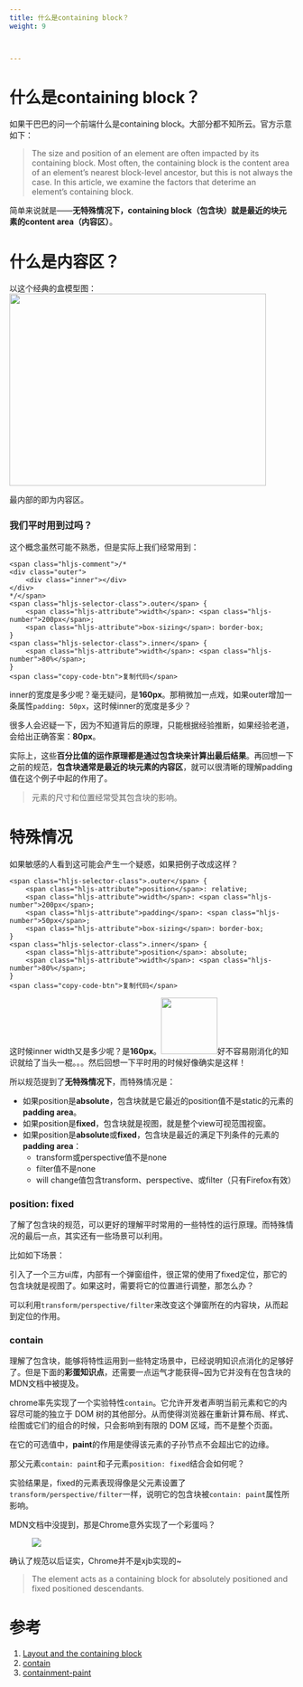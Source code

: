 ```yaml
---
title: 什么是containing block？
weight: 9



---
```

<h1 class="heading" data-id="heading-0">
  什么是containing block？
</h1>

如果干巴巴的问一个前端什么是containing block。大部分都不知所云。官方示意如下：

> The size and position of an element are often impacted by its containing block. Most often, the containing block is the content area of an element&#8217;s nearest block-level ancestor, but this is not always the case. In this article, we examine the factors that deterime an element&#8217;s containing block.

简单来说就是——**无特殊情况下，containing block（包含块）就是最近的块元素的content area（内容区）**。

<h1 class="heading" data-id="heading-1">
  什么是内容区？
</h1>

以这个经典的盒模型图：<img loading="lazy" width="455" height="340" class="alignnone size-full wp-image-4467 shadow" src="https://haomou.oss-cn-beijing.aliyuncs.com/upload/2019/06/img_5cfa527f183fa.png?x-oss-process=image/quality,q_10/resize,m_lfit,w_200" data-src="https://haomou.oss-cn-beijing.aliyuncs.com/upload/2019/06/img_5cfa527f183fa.png?x-oss-process=image/format,webp" alt="" srcset="https://haomou.oss-cn-beijing.aliyuncs.com/upload/2019/06/img_5cfa527f183fa.png?x-oss-process=image/format,webp 455w, https://haomou.oss-cn-beijing.aliyuncs.com/upload/2019/06/img_5cfa527f183fa.png?x-oss-process=image/quality,q_50/resize,m_fill,w_300,h_224/format,webp 300w" sizes="(max-width: 455px) 100vw, 455px" />

最内部的即为内容区。

<h3 class="heading" data-id="heading-2">
  我们平时用到过吗？
</h3>

这个概念虽然可能不熟悉，但是实际上我们经常用到：

<pre><code class="hljs css copyable" lang="css">&lt;span class="hljs-comment">/*
&lt;div class="outer"&gt;
    &lt;div class="inner"&gt;&lt;/div&gt;
&lt;/div&gt;
*/&lt;/span>
&lt;span class="hljs-selector-class">.outer&lt;/span> {
    &lt;span class="hljs-attribute">width&lt;/span>: &lt;span class="hljs-number">200px&lt;/span>;
    &lt;span class="hljs-attribute">box-sizing&lt;/span>: border-box;
}
&lt;span class="hljs-selector-class">.inner&lt;/span> {
    &lt;span class="hljs-attribute">width&lt;/span>: &lt;span class="hljs-number">80%&lt;/span>;
}
&lt;span class="copy-code-btn">复制代码&lt;/span></code></pre>

inner的宽度是多少呢？毫无疑问，是**160px**。那稍微加一点戏，如果outer增加一条属性`padding: 50px`，这时候inner的宽度是多少？

很多人会迟疑一下，因为不知道背后的原理，只能根据经验推断，如果经验老道，会给出正确答案：**80px**。

实际上，这些**百分比值的运作原理都是通过包含块来计算出最后结果**。再回想一下之前的规范，**包含块通常是最近的块元素的内容区**，就可以很清晰的理解padding值在这个例子中起的作用了。

> 元素的尺寸和位置经常受其包含块的影响。

<h1 class="heading" data-id="heading-3">
  特殊情况
</h1>

如果敏感的人看到这可能会产生一个疑惑，如果把例子改成这样？

<pre><code class="hljs less copyable" lang="less">&lt;span class="hljs-selector-class">.outer&lt;/span> {
    &lt;span class="hljs-attribute">position&lt;/span>: relative;
    &lt;span class="hljs-attribute">width&lt;/span>: &lt;span class="hljs-number">200px&lt;/span>;
    &lt;span class="hljs-attribute">padding&lt;/span>: &lt;span class="hljs-number">50px&lt;/span>;
    &lt;span class="hljs-attribute">box-sizing&lt;/span>: border-box;
}
&lt;span class="hljs-selector-class">.inner&lt;/span> {
    &lt;span class="hljs-attribute">position&lt;/span>: absolute;
    &lt;span class="hljs-attribute">width&lt;/span>: &lt;span class="hljs-number">80%&lt;/span>;
}
&lt;span class="copy-code-btn">复制代码&lt;/span></code></pre>

这时候inner width又是多少呢？是**160px**。<img class="lazyload inited loaded" src="https://user-gold-cdn.xitu.io/2018/6/2/163c0277070ef8b9?imageView2/0/w/1280/h/960/format/webp/ignore-error/1" width="100" data-src="https://user-gold-cdn.xitu.io/2018/6/2/163c0277070ef8b9?imageView2/0/w/1280/h/960/format/webp/ignore-error/1" data-width="400" data-height="400" />好不容易刚消化的知识就给了当头一棍。。。然后回想一下平时用的时候好像确实是这样！

所以规范提到了**无特殊情况下**，而特殊情况是：

* 如果position是**absolute**，包含块就是它最近的position值不是static的元素的**padding area**。
* 如果position是**fixed**，包含块就是视图，就是整个view可视范围视窗。
* 如果position是**absolute**或**fixed**，包含块是最近的满足下列条件的元素的**padding area**：
  * transform或perspective值不是none
  * filter值不是none
  * will change值包含transform、perspective、或filter（只有Firefox有效）

<h3 class="heading" data-id="heading-4">
  position: fixed
</h3>

了解了包含块的规范，可以更好的理解平时常用的一些特性的运行原理。而特殊情况的最后一点，其实还有一些场景可以利用。

比如如下场景：

引入了一个三方ui库，内部有一个弹窗组件，很正常的使用了fixed定位，那它的包含块就是视图了。如果这时，需要将它的位置进行调整，那怎么办？

可以利用`transform/perspective/filter`来改变这个弹窗所在的内容块，从而起到定位的作用。

<h3 class="heading" data-id="heading-5">
  contain
</h3>

理解了包含块，能够将特性运用到一些特定场景中，已经说明知识点消化的足够好了。但是下面的**彩蛋知识点**，还需要一点运气才能获得~因为它并没有在包含块的MDN文档中被提及。

chrome率先实现了一个实验特性`contain`。它允许开发者声明当前元素和它的内容尽可能的独立于 DOM 树的其他部分。从而使得浏览器在重新计算布局、样式、绘图或它们的组合的时候，只会影响到有限的 DOM 区域，而不是整个页面。

在它的可选值中，**paint**的作用是使得该元素的子孙节点不会超出它的边缘。

那父元素`contain: paint`和子元素`position: fixed`结合会如何呢？

实验结果是，fixed的元素表现得像是父元素设置了`transform/perspective/filter`一样，说明它的包含块被`contain: paint`属性所影响。

MDN文档中没提到，那是Chrome意外实现了一个彩蛋吗？<figure>

<img class="lazyload inited loaded" src="https://user-gold-cdn.xitu.io/2018/6/2/163c050b9943b679?imageView2/0/w/1280/h/960/format/webp/ignore-error/1" data-src="https://user-gold-cdn.xitu.io/2018/6/2/163c050b9943b679?imageView2/0/w/1280/h/960/format/webp/ignore-error/1" data-width="198" data-height="131" /> <figcaption></figcaption></figure>

确认了规范以后证实，Chrome并不是xjb实现的~

> The element acts as a containing block for absolutely positioned and fixed positioned descendants.

<h1 class="heading" data-id="heading-6">
  参考
</h1>

  1. <a href="https://link.juejin.im?target=https%3A%2F%2Fdeveloper.mozilla.org%2Fen-US%2Fdocs%2FWeb%2FCSS%2FContaining_block" target="_blank" rel="nofollow noopener noreferrer">Layout and the containing block</a>
  2. <a href="https://link.juejin.im?target=https%3A%2F%2Fdeveloper.mozilla.org%2Fen-US%2Fdocs%2FWeb%2FCSS%2Fcontain" target="_blank" rel="nofollow noopener noreferrer">contain</a>
  3. <a href="https://link.juejin.im?target=https%3A%2F%2Fwww.w3.org%2FTR%2Fcss-contain-1%2F%23containment-paint" target="_blank" rel="nofollow noopener noreferrer">containment-paint<br /> </a>
